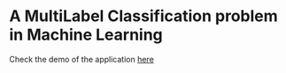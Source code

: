 # A MultiLabel Classification problem in Machine Learning



Check the demo of the application [here](https://sexualharasmentpersonalstories.herokuapp.com/query)
